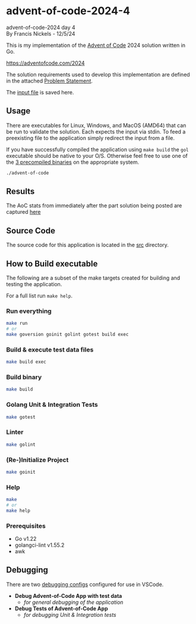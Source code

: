 # advent-of-code-2024-4
advent-of-code-2024 day 4
<br>
By Francis Nickels - 12/5/24

This is my implementation of the [Advent of Code](https://adventofcode.com/) 2024 solution written in Go.  

https://adventofcode.com/2024


The solution requirements used to develop this implementation are defined in the attached [Problem Statement](./PROBLEM-STATEMENT.md).

The [input file](./input-file.txt) is saved here.

## Usage

There are executables for Linux, Windows, and MacOS (AMD64) that can be run to validate the solution.  Each expects the input via stdin.  To feed a preexisting file to the application simply redirect the input from a file. 

If you have successfully compiled the application using `make build` the `gol` executable should be native to your O/S.  Otherwise feel free to use one of the [3 precompiled binaries](https://gh.riotgames.com/fnickels/gol/releases) on the appropriate system.

```bash
./advent-of-code
```

## Results

The AoC stats from immediately after the part solution being posted are captured [here](./results.txt)

## Source Code

The source code for this application is located in the [src](./src) directory.

## How to Build executable

The following are a subset of the make targets created for building and testing the application.  

For a full list run `make help`.

### Run everything

```bash
make run
# or 
make goversion goinit golint gotest build exec
```

### Build & execute test data files

```bash
make build exec
```

### Build binary

```bash
make build
```

### Golang Unit & Integration Tests

```bash
make gotest
```

### Linter

```bash
make golint
```

### (Re-)Initialize Project

```bash
make goinit
```

### Help

```bash
make 
# or 
make help
```

### Prerequisites

* Go v1.22
* golangci-lint v1.55.2
* awk


## Debugging

There are two [debugging configs](./.vscode/launch.json) configured for use in VSCode. 

* **Debug Advent-of-Code App with test data**
  * *for general debugging of the application*
* **Debug Tests of Advent-of-Code App**
  * *for debugging Unit & Integration tests*
